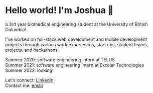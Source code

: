 # Hello world! I'm Joshua 👋

a 3rd year biomedical engineering student at the University of British Columbia!<br />

I've worked on full-stack web development and mobile development projects through various work experiences, start ups, student teams, projects, and hackathons. 

Summer 2020: software engineering intern at TELUS<br />
Summer 2021: software engineering intern at Excelar Technologies<br />
Summer 2022: looking!<br />

Let's connect: [Linkedin](https://linkedin.com/in/joshparksj)<br />
Contact me: [email](joshuaparksj@gmail.com)
